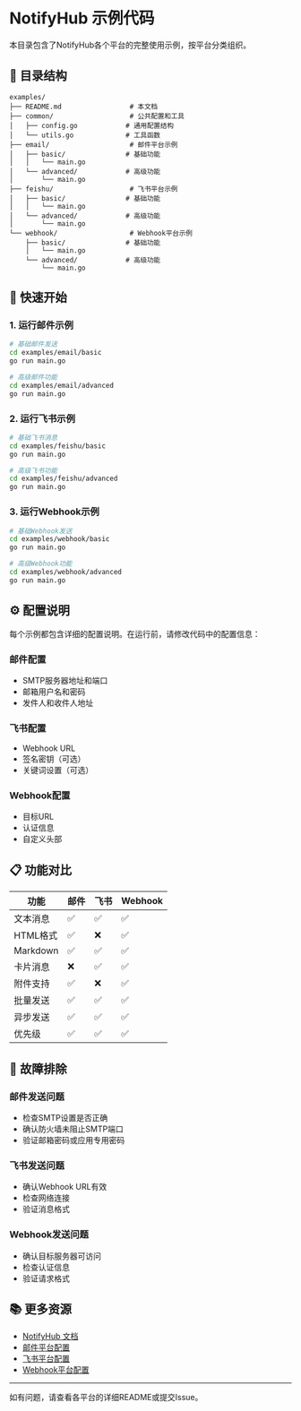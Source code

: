 # NotifyHub 示例代码

本目录包含了NotifyHub各个平台的完整使用示例，按平台分类组织。

## 📁 目录结构

```
examples/
├── README.md                 # 本文档
├── common/                   # 公共配置和工具
│   ├── config.go            # 通用配置结构
│   └── utils.go             # 工具函数
├── email/                    # 邮件平台示例
│   ├── basic/               # 基础功能
│   │   └── main.go
│   └── advanced/            # 高级功能
│       └── main.go
├── feishu/                   # 飞书平台示例
│   ├── basic/               # 基础功能
│   │   └── main.go
│   └── advanced/            # 高级功能
│       └── main.go
└── webhook/                  # Webhook平台示例
    ├── basic/               # 基础功能
    │   └── main.go
    └── advanced/            # 高级功能
        └── main.go
```

## 🚀 快速开始

### 1. 运行邮件示例

```bash
# 基础邮件发送
cd examples/email/basic
go run main.go

# 高级邮件功能
cd examples/email/advanced
go run main.go
```

### 2. 运行飞书示例

```bash
# 基础飞书消息
cd examples/feishu/basic
go run main.go

# 高级飞书功能
cd examples/feishu/advanced
go run main.go
```

### 3. 运行Webhook示例

```bash
# 基础Webhook发送
cd examples/webhook/basic
go run main.go

# 高级Webhook功能
cd examples/webhook/advanced
go run main.go
```

## ⚙️ 配置说明

每个示例都包含详细的配置说明。在运行前，请修改代码中的配置信息：

### 邮件配置
- SMTP服务器地址和端口
- 邮箱用户名和密码
- 发件人和收件人地址

### 飞书配置
- Webhook URL
- 签名密钥（可选）
- 关键词设置（可选）

### Webhook配置
- 目标URL
- 认证信息
- 自定义头部

## 📋 功能对比

| 功能 | 邮件 | 飞书 | Webhook |
|------|------|------|---------|
| 文本消息 | ✅ | ✅ | ✅ |
| HTML格式 | ✅ | ❌ | ✅ |
| Markdown | ✅ | ✅ | ✅ |
| 卡片消息 | ❌ | ✅ | ✅ |
| 附件支持 | ✅ | ❌ | ✅ |
| 批量发送 | ✅ | ✅ | ✅ |
| 异步发送 | ✅ | ✅ | ✅ |
| 优先级 | ✅ | ✅ | ✅ |

## 🐛 故障排除

### 邮件发送问题
- 检查SMTP设置是否正确
- 确认防火墙未阻止SMTP端口
- 验证邮箱密码或应用专用密码

### 飞书发送问题
- 确认Webhook URL有效
- 检查网络连接
- 验证消息格式

### Webhook发送问题
- 确认目标服务器可访问
- 检查认证信息
- 验证请求格式

## 📚 更多资源

- [NotifyHub 文档](../README.md)
- [邮件平台配置](./email/README.md)
- [飞书平台配置](./feishu/README.md)
- [Webhook平台配置](./webhook/README.md)

---

如有问题，请查看各平台的详细README或提交Issue。